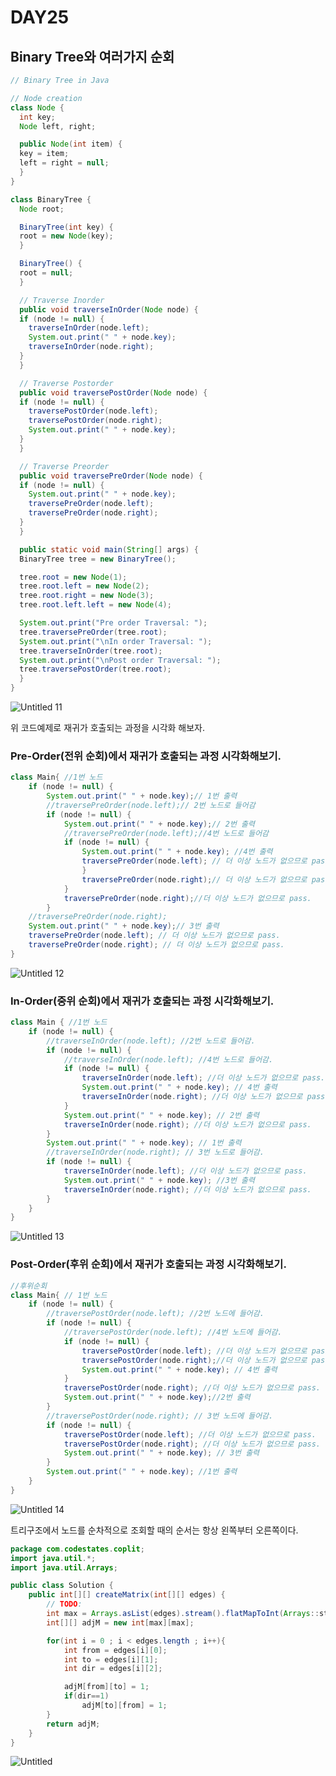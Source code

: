 # DAY25

## Binary Tree와 여러가지 순회

```java
// Binary Tree in Java

// Node creation
class Node {
  int key;
  Node left, right;

  public Node(int item) {
  key = item;
  left = right = null;
  }
}

class BinaryTree {
  Node root;

  BinaryTree(int key) {
  root = new Node(key);
  }

  BinaryTree() {
  root = null;
  }

  // Traverse Inorder
  public void traverseInOrder(Node node) {
  if (node != null) {
    traverseInOrder(node.left);
    System.out.print(" " + node.key);
    traverseInOrder(node.right);
  }
  }

  // Traverse Postorder
  public void traversePostOrder(Node node) {
  if (node != null) {
    traversePostOrder(node.left);
    traversePostOrder(node.right);
    System.out.print(" " + node.key);
  }
  }

  // Traverse Preorder
  public void traversePreOrder(Node node) {
  if (node != null) {
    System.out.print(" " + node.key);
    traversePreOrder(node.left);
    traversePreOrder(node.right);
  }
  }

  public static void main(String[] args) {
  BinaryTree tree = new BinaryTree();

  tree.root = new Node(1);
  tree.root.left = new Node(2);
  tree.root.right = new Node(3);
  tree.root.left.left = new Node(4);

  System.out.print("Pre order Traversal: ");
  tree.traversePreOrder(tree.root);
  System.out.print("\nIn order Traversal: ");
  tree.traverseInOrder(tree.root);
  System.out.print("\nPost order Traversal: ");
  tree.traversePostOrder(tree.root);
  }
}
```

![Untitled 11](https://user-images.githubusercontent.com/70310271/170994277-996f01de-0a6b-4591-9720-12d5e1c96078.png)


위 코드예제로 재귀가 호출되는 과정을 시각화 해보자.

### Pre-Order(전위 순회)에서 재귀가 호출되는 과정 시각화해보기.

```java
class Main{ //1번 노드
    if (node != null) {
        System.out.print(" " + node.key);// 1번 출력
        //traversePreOrder(node.left);// 2번 노드로 들어감
        if (node != null) {
            System.out.print(" " + node.key);// 2번 출력
            //traversePreOrder(node.left);//4번 노드로 들어감
            if (node != null) {
                System.out.print(" " + node.key); //4번 출력
                traversePreOrder(node.left); // 더 이상 노드가 없으므로 pass.
                }
                traversePreOrder(node.right);// 더 이상 노드가 없으므로 pass.
            }
            traversePreOrder(node.right);//더 이상 노드가 없으므로 pass.
        }
    //traversePreOrder(node.right);
    System.out.print(" " + node.key);// 3번 출력
    traversePreOrder(node.left); // 더 이상 노드가 없으므로 pass.
    traversePreOrder(node.right); // 더 이상 노드가 없으므로 pass.
}
```

![Untitled 12](https://user-images.githubusercontent.com/70310271/170994262-9267dc14-6114-4f2e-bf0f-5d70a2db7dfd.png)


### In-Order(중위 순회)에서 재귀가 호출되는 과정 시각화해보기.

```java
class Main { //1번 노드
    if (node != null) {
        //traverseInOrder(node.left); //2번 노드로 들어감.
        if (node != null) {
            //traverseInOrder(node.left); //4번 노드로 들어감.
            if (node != null) {
                traverseInOrder(node.left); //더 이상 노드가 없으므로 pass.
                System.out.print(" " + node.key); // 4번 출력
                traverseInOrder(node.right); //더 이상 노드가 없으므로 pass.
            }
            System.out.print(" " + node.key); // 2번 출력
            traverseInOrder(node.right); //더 이상 노드가 없으므로 pass.
        }
        System.out.print(" " + node.key); // 1번 출력
        //traverseInOrder(node.right); // 3번 노드로 들어감.
        if (node != null) {
            traverseInOrder(node.left); //더 이상 노드가 없으므로 pass.
            System.out.print(" " + node.key); //3번 출력
            traverseInOrder(node.right); //더 이상 노드가 없으므로 pass.
        }
    }
}
```
![Untitled 13](https://user-images.githubusercontent.com/70310271/170994237-8dcd4583-aa6e-4db1-8072-02939eeac9eb.png)



### Post-Order(후위 순회)에서 재귀가 호출되는 과정 시각화해보기.

```java
//후위순회
class Main{ // 1번 노드
    if (node != null) {
        //traversePostOrder(node.left); //2번 노드에 들어감.
        if (node != null) {
            //traversePostOrder(node.left); //4번 노드에 들어감.
            if (node != null) {
                traversePostOrder(node.left); //더 이상 노드가 없으므로 pass.
                traversePostOrder(node.right);//더 이상 노드가 없으므로 pass.
                System.out.print(" " + node.key); // 4번 출력
            }
            traversePostOrder(node.right); //더 이상 노드가 없으므로 pass.
            System.out.print(" " + node.key);//2번 출력
        }
        //traversePostOrder(node.right); // 3번 노드에 들어감.
        if (node != null) {
            traversePostOrder(node.left); //더 이상 노드가 없으므로 pass.
            traversePostOrder(node.right); //더 이상 노드가 없으므로 pass.
            System.out.print(" " + node.key); // 3번 출력
        }
        System.out.print(" " + node.key); //1번 출력
    }
}
```

![Untitled 14](https://user-images.githubusercontent.com/70310271/170994209-2c1edd79-5f29-48a2-82ce-3f0afc3d616a.png)


트리구조에서 노드를 순차적으로 조회할 때의 순서는 항상 왼쪽부터 오른쪽이다.

```java
package com.codestates.coplit; 
import java.util.*;
import java.util.Arrays;

public class Solution {
    public int[][] createMatrix(int[][] edges) {
        // TODO:
        int max = Arrays.asList(edges).stream().flatMapToInt(Arrays::stream).max().orElse(0) + 1;
        int[][] adjM = new int[max][max];

        for(int i = 0 ; i < edges.length ; i++){
            int from = edges[i][0];
            int to = edges[i][1];
            int dir = edges[i][2];

            adjM[from][to] = 1;
            if(dir==1)
                adjM[to][from] = 1;
        }
        return adjM;
    }
}
```
![Untitled](https://user-images.githubusercontent.com/70310271/170996013-a69d2267-8f82-40ba-9486-45e9f17c3589.png)
